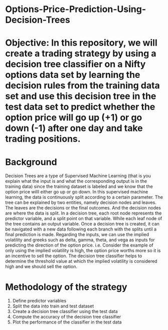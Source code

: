 # Options-Price-Prediction-Using-Decision-Trees

# Objective: In this repository, we will create a trading strategy by using a decision tree classifier on a Nifty options data set by learning the decision rules from the training data set and use this decision tree in the test data set to predict whether the option price will go up (+1) or go down (-1) after one day and take trading positions.

# Background 

Decision Trees are a type of Supervised Machine Learning (that is you explain what the input is and what the corresponding output is in the training data) since the training dataset is labeled and we know that the option price willl either go up or go down. In this supervised machine learning, the data is continuously split according to a certain parameter. The tree can be explained by two entities, namely decision nodes and leaves. The leaves are the decisions or the final outcomes. And the decision nodes are where the data is split. In a decision tree, each root node represents the predictor variable, and a split point on that variable. While each leaf node of the tree contains an output variable. Once a decision tree is created, it can be navigated with a new data following each branch with the splits until a final prediction is made. Regarding the inputs, we can use the implied volatility and greeks such as delta, gamma, theta, and vega as inputs for predicting the direction of the option price. i.e. Consider the example of only using the implied volatility is high, the option price worths more so it is an incentive to sell the option. The decision tree classifier helps to determine the threshold value at which the implied volatility is considered high and we should sell the option.


# Methodology of the strategy 
  1. Define predictor variables
  2. Split the data into train and test dataset
  3. Create a decision tree classifier using the test data
  4. Compute the accuracy of the decision tree classifier
  5. Plot the performance of the classifier in the test data





